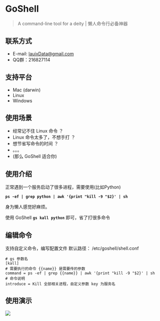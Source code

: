 # GoShell

> A command-line tool for a deity | 懒人命令行必备神器

## 联系方式

- E-mail: lauixData@gmail.com
- QQ群：216827114

## 支持平台

- Mac (darwin)
- Linux
- Windows

## 使用场景

- 经常记不住 Linux 命令 ？
- Linux 命令太多了，不想手打 ？
- 想节省写命令的时间 ？
- 。。。
- (那么 GoShell 适合你)

## 使用介绍

正常遇到一个服务启动了很多进程，需要使用(比如Python)

**`ps -ef | grep python | awk '{print "kill -9 "$2}' | sh`**

身为懒人感觉好麻烦。

使用 GoShell  **`gs kall python`** 即可，省了打很多命令

## 编辑命令

支持自定义命令，编写配置文件 默认路径： /etc/goshell/shell.conf


```
# gs 参数名
[kall] 
# 需要执行的命令 {{name}} 是需要传的参数
command = ps -ef | grep {{name}} | awk '{print "kill -9 "$2}' | sh 
# 命令说明
introduce = Kill 全部相关进程，自定义参数 key 为服务名 
```

## 使用演示

![](http://ww1.sinaimg.cn/large/005Bpb8ily1fp6f5bqaw7g30h40anncg.gif)
